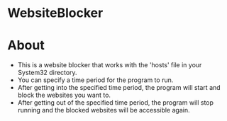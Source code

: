 # WebsiteBlocker

# About

* This is a website blocker that works with the 'hosts' file in your System32 directory.
* You can specify a time period for the program to run.
* After getting into the specified time period, the program will start and block the websites you want to.
* After getting out of the specified time period, the program will stop running and the blocked websites will be accessible again.